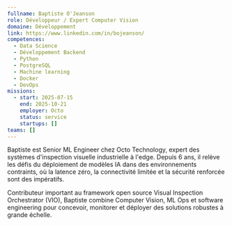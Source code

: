 ```yaml
---
fullname: Baptiste O'Jeanson
role: Développeur / Expert Computer Vision
domaine: Développement
link: https://www.linkedin.com/in/bojeanson/
competences:
  - Data Science
  - Développement Backend
  - Python
  - PostgreSQL
  - Machine learning
  - Docker
  - DevOps
missions:
  - start: 2025-07-15
    end: 2025-10-21
    employer: Octo
    status: service
    startups: []
teams: []
---
```

Baptiste est Senior ML Engineer chez Octo Technology, expert des systèmes d'inspection visuelle industrielle à l'edge. Depuis 6 ans, il relève les défis du déploiement de modèles IA dans des environnements contraints, où la latence zéro, la connectivité limitée et la sécurité renforcée sont des impératifs.

Contributeur important au framework open source Visual Inspection Orchestrator (VIO), Baptiste combine Computer Vision, ML Ops et software engineering pour concevoir, monitorer et déployer des solutions robustes à grande échelle.